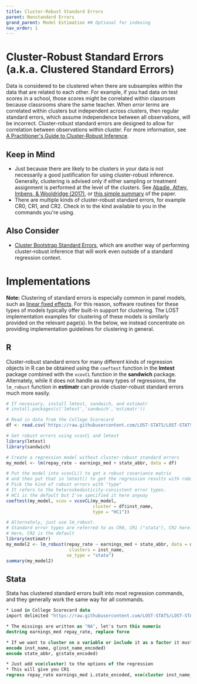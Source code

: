 ```yaml
---
title: Cluster-Robust Standard Errors
parent: Nonstandard Errors
grand_parent: Model Estimation ## Optional for indexing
nav_order: 1
---
```


# Cluster-Robust Standard Errors (a.k.a. Clustered Standard Errors)

Data is considered to be clustered when there are subsamples within the data that are related to each other. For example, if you had data on test scores in a school, those scores might be correlated within classroom because classrooms share the same teacher. When *error terms* are correlated within clusters but independent across clusters, then regular standard errors, which assume independence between all observations, will be incorrect. Cluster-robust standard errors are designed to allow for correlation between observations within cluster. For more information, see [A Practitioner's Guide to Cluster-Robust Inference](http://cameron.econ.ucdavis.edu/research/Cameron_Miller_JHR_2015_February.pdf).

## Keep in Mind

- Just because there are likely to be clusters in your data is not necessarily a good justification for using cluster-robust inference. Generally, clustering is advised only if either sampling or treatment assignment is performed at the level of the clusters. See [Abadie, Athey, Imbens, & Wooldridge (2017)](https://arxiv.org/abs/1710.02926), or [this simple summary](https://blogs.worldbank.org/impactevaluations/when-should-you-cluster-standard-errors-new-wisdom-econometrics-oracle) of the paper.
- There are multiple kinds of cluster-robust standard errors, for example CR0, CR1, and CR2. Check in to the kind available to you in the commands you're using.

## Also Consider

- [Cluster Bootstrap Standard Errors](https://lost-stats.github.io/Model_Estimation/cluster_bootstrap_standard_errors.html), which are another way of performing cluster-robust inference that will work even outside of a standard regression context.

# Implementations

**Note:** Clustering of standard errors is especially common in panel models, such as [linear fixed effects](https://lost-stats.github.io/Model_Estimation/fixed_effects_in_linear_regression.html). For this reason, software routines for these types of models typically offer built-in support for clustering. The LOST implementation examples for clustering of these models is similarly provided on the relevant page(s). In the below, we instead concentrate on providing implementation guidelines for clustering in general.

## R

Cluster-robust standard errors for many different kinds of regression objects in R can be obtained using the `coeftest` function in the **lmtest** package combined with the `vcovCL` function in the **sandwich** package. Alternately, while it does not handle as many types of regressions, the `lm_robust` function in **estimatr** can provide cluster-robust standard errors much more easily.

```R
# If necessary, install lmtest, sandwich, and estimatr
# install.packages(c('lmtest','sandwich','estimatr'))

# Read in data from the College Scorecard
df <- read.csv('https://raw.githubusercontent.com/LOST-STATS/LOST-STATS.github.io/master/Estimation/Data/Fixed_Effects_in_Linear_Regression/Scorecard.csv')

# Get robust errors using vcovCL and lmtest
library(lmtest)
library(sandwich)

# Create a regression model without cluster-robust standard errors
my_model <- lm(repay_rate ~ earnings_med + state_abbr, data = df)

# Put the model into vcovCL() to get a robust covariance matrix
# and then put that in lmtest() to get the regression results with robust errors
# Pick the kind of robust errors with "type" 
# It refers to the heteroskedasticity-consistent error types.
# HC1 is the default but I've specified it here anyway
coeftest(my_model, vcov = vcovCL(my_model, 
                                 cluster = df$inst_name,
                                 type = "HC1"))

# Alternately, just use lm_robust. 
# Standard error types are referred to as CR0, CR1 ("stata"), CR2 here.
# Here, CR2 is the default
library(estimatr)
my_model2 <- lm_robust(repay_rate ~ earnings_med + state_abbr, data = df,
						clusters = inst_name,
                       se_type = "stata")
summary(my_model2)
```

## Stata

Stata has clustered standard errors built into most regression commands, and they generally work the same way for all commands.

```stata
* Load in College Scorecard data
import delimited "https://raw.githubusercontent.com/LOST-STATS/LOST-STATS.github.io/master/Model_Estimation/Data/Fixed_Effects_in_Linear_Regression/Scorecard.csv", clear

* The missings are written as "NA", let's turn this numeric
destring earnings_med repay_rate, replace force

* If we want to cluster on a variable or include it as a factor it must not be a string
encode inst_name, g(inst_name_encoded)
encode state_abbr, g(state_encoded)

* Just add vce(cluster) to the options of the regression
* This will give you CR1
regress repay_rate earnings_med i.state_encoded, vce(cluster inst_name_encoded)
```
